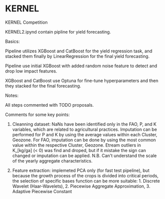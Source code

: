 # KERNEL
KERNEL Competition

KERNEL2.ipynd contain pipline for yield forecasting. 

Basics:

Pipeline utilizes XGBoost and CatBoost for the yield regression task, and stacked them finally by LinearRegression for the final yield forecasting.

Pipeline use initial XGBoost with added random noise feature to detect and drop low impact features.

XGBoost and CatBoost use Optuna for fine-tune hyperparameters and then they stacked for the final forecasting.

Notes:

All steps commented with TODO proposals.

Comments for some key points:

1. Cleanning dataset: NaNs have been identified only in the FAO, P, and K variables, which are related to agricultural practices.
Imputation can be performed for P and K by using the average values within each Cluster, Geozone.
For FAO, imputation can be done by using the most common value within the respective Cluster, Geozone.
Etream outliers in K_[kg/ga] (< 0) was find and droped, but if it mistake the sign can changed or imputation can be applied. 
N.B. Can't understand the scale of the yearly aggregate characteristics.

3. Feature extraction: implemeted PCA only (for fast test pipeline), but because the growth process of the crops is divided into critical periods, the selection of specific bases function can be more suitable: 1. Discrete Wavelet (Haar‐Wavelets), 2. Piecewise Aggregate Approximation, 3. Adaptive Piecewise Constant
